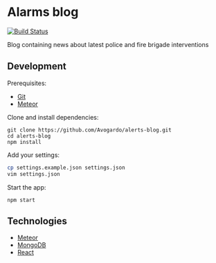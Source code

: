 # Alarms blog

[![Build Status](https://travis-ci.org/Avogardo/alerts-blog.svg?branch=master)](https://travis-ci.org/Avogardo/alerts-blog)

Blog containing news about latest police and fire brigade interventions

## Development

Prerequisites:

* [Git](http://git-scm.com/book/en/v2/Getting-Started-Installing-Git) 
* [Meteor](https://www.meteor.com/install)

Clone and install dependencies:

```
git clone https://github.com/Avogardo/alerts-blog.git
cd alerts-blog
npm install
```

Add your settings:
```sh
cp settings.example.json settings.json
vim settings.json
```

Start the app:
```
npm start
```

## Technologies

* [Meteor](https://www.meteor.com/)
* [MongoDB](https://www.mongodb.com/)
* [React](https://facebook.github.io/react/)
